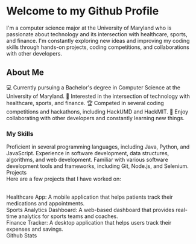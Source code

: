 # Welcome to my Github Profile
I'm a computer science major at the University of Maryland who is passionate about technology and its intersection with healthcare, sports, and finance. I'm constantly exploring new ideas and improving my coding skills through hands-on projects, coding competitions, and collaborations with other developers.

## About Me
💻 Currently pursuing a Bachelor's degree in Computer Science at the University of Maryland.
🎯 Interested in the intersection of technology with healthcare, sports, and finance.
🏆 Competed in several coding competitions and hackathons, including HackUMD and HackMIT.
🌟 Enjoy collaborating with other developers and constantly learning new things.
### My Skills
Proficient in several programming languages, including Java, Python, and JavaScript.
Experience in software development, data structures, algorithms, and web development.
Familiar with various software development tools and frameworks, including Git, Node.js, and Selenium.
<br> Projects
<br> Here are a few projects that I have worked on:

<br> Healthcare App: A mobile application that helps patients track their medications and appointments.
<br> Sports Analytics Dashboard: A web-based dashboard that provides real-time analytics for sports teams and coaches.
<br> Finance Tracker: A desktop application that helps users track their expenses and savings.
<br> Github Stats
